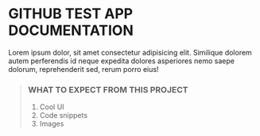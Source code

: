 # GITHUB TEST APP DOCUMENTATION
Lorem ipsum dolor, sit amet consectetur adipisicing elit. Similique dolorem autem perferendis id neque expedita dolores asperiores nemo saepe dolorum, reprehenderit sed, rerum porro eius!

> ### WHAT TO EXPECT FROM THIS PROJECT
> 1. Cool UI
> 2. Code snippets
> 3. Images
